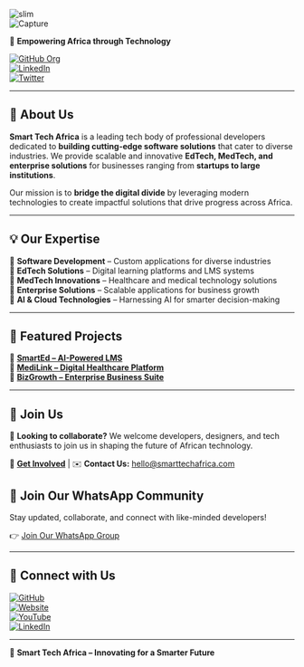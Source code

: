 ![slim](https://github.com/user-attachments/assets/11378247-6cf3-4fab-81c4-159c7ac41933)  
![Capture](https://github.com/user-attachments/assets/eac88667-7331-4d5e-b3fe-29b70fd4c43c)  

🚀 **Empowering Africa through Technology**  

[![GitHub Org](https://img.shields.io/badge/GitHub-SmartTechAfrica-181717?style=for-the-badge&logo=github)](https://github.com/SmartTechAfrica)  
[![LinkedIn](https://img.shields.io/badge/LinkedIn-SmartTechAfrica-%230077B5?style=for-the-badge&logo=linkedin)](https://www.linkedin.com/company/smarttechafrica)  
[![Twitter](https://img.shields.io/badge/Twitter-%231DA1F2.svg?style=for-the-badge&logo=Twitter&logoColor=white)](https://twitter.com/smarttechafrica)  

---

## 🌟 About Us  
**Smart Tech Africa** is a leading tech body of professional developers dedicated to **building cutting-edge software solutions** that cater to diverse industries. We provide scalable and innovative **EdTech, MedTech, and enterprise solutions** for businesses ranging from **startups to large institutions**.  

Our mission is to **bridge the digital divide** by leveraging modern technologies to create impactful solutions that drive progress across Africa.  

---

## 💡 Our Expertise  
🔹 **Software Development** – Custom applications for diverse industries  
🔹 **EdTech Solutions** – Digital learning platforms and LMS systems  
🔹 **MedTech Innovations** – Healthcare and medical technology solutions  
🔹 **Enterprise Solutions** – Scalable applications for business growth  
🔹 **AI & Cloud Technologies** – Harnessing AI for smarter decision-making  

---

## 🚀 Featured Projects  
📌 **[SmartEd – AI-Powered LMS](https://github.com/SmartTechAfrica/SmartEd)**  
📌 **[MediLink – Digital Healthcare Platform](https://github.com/SmartTechAfrica/MediLink)**  
📌 **[BizGrowth – Enterprise Business Suite](https://github.com/SmartTechAfrica/BizGrowth)**  

---

## 👥 Join Us  
💼 **Looking to collaborate?** We welcome developers, designers, and tech enthusiasts to join us in shaping the future of African technology.  

🔗 **[Get Involved]((https://smarttech-africa.netlify.app))** | ✉️ **Contact Us:** [hello@smarttechafrica.com](mailto:smarttechafrica@gmail.com)  

## 📢 Join Our WhatsApp Community  
Stay updated, collaborate, and connect with like-minded developers!  

👉 [Join Our WhatsApp Group](https://whatsapp.com/channel/0029Vb3rbjyElagmIKSaq72d)

---

## 📱 Connect with Us  
[![GitHub](https://img.shields.io/badge/GitHub-%23181717.svg?style=for-the-badge&logo=github&logoColor=white)](https://github.com/Smart-Tech-Africa)  
[![Website](https://img.shields.io/badge/Website-%23000000.svg?style=for-the-badge&logo=google-chrome&logoColor=white)](https://smarttech-africa.netlify.app)  
[![YouTube](https://img.shields.io/badge/YouTube-%23FF0000.svg?style=for-the-badge&logo=youtube&logoColor=white)](https://www.youtube.com/smarttechafrica)  
[![LinkedIn](https://img.shields.io/badge/LinkedIn-%230077B5.svg?style=for-the-badge&logo=linkedin&logoColor=white)](https://www.linkedin.com/company/smarttechafrica)  

---

🚀 **Smart Tech Africa – Innovating for a Smarter Future**  
